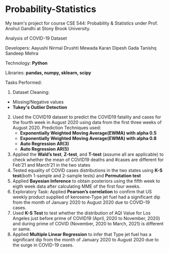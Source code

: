 # Probability-Statistics
My team's project for course CSE 544: Probability &amp; Statistics under Prof. Anshul Gandhi at Stony Brook University.

Analysis of COVID-19 Dataset 

Developers: 
Aayushi Nirmal
Drushti Mewada
Karan Dipesh Gada
Tanishq Sandeep Mehra


Technology: **Python**

Libraries: **pandas, numpy, sklearn, scipy**

Tasks Performed:
1. Dataset Cleaning:
  - Missing/Negative values
  - **Tukey's Outlier Detection**
2. Used the COVID19 dataset to predict the COVID19 fatality and cases for the fourth week in August 2020 using data from the first three weeks of August 2020. 
  Prediction Techniques used: 
   -  **Exponentially Weighted Moving Average(EWMA) with alpha 0.5**
   -  **Exponentially Weighted Moving Average(EWMA) with alpha 0.8**
   -  **Auto Regression AR(3)**
   -  **Auto Regression AR(5)**
3. Applied the **Wald’s test**, **Z-test**, and **T-test** (assume all are applicable) to check whether the mean of COVID19 deaths and #cases are different for Feb’21 and March’21 in the two states
4. Tested equality of COVID cases distributions in the two states using **K-S test**(both 1-sample and 2-sample tests) and **Permutation test** 
5. Applied **Bayesian Inference** to obtain posteriors using the fifth week to eigth week data after calculating MME of the first four weeks. 
6. Exploratory Task: Applied **Pearson’s correlation** to confirm that US weekly product supplied of kerosene-Type jet fuel had a significant dip from the month
of January 2020 to August 2020 due to COVID-19 cases.
7. Used **K-S Test** to test whether the distribution of AQI Value for Los Angeles just before prime of COVID19 (April, 2020 to November, 2020) and during prime of COVID (November, 2020 to March, 2021) is different or same.
8. Applied **Multiple Linear Regression** to infer that Type jet fuel has a significant dip from the month of January 2020 to August 2020 due to the surge in COVID-19 cases.
